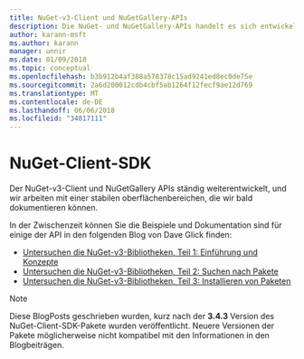 ```yaml
---
title: NuGet-v3-Client und NuGetGallery-APIs
description: Die NuGet- und NuGetGallery-APIs handelt es sich entwickelnden und noch nicht dokumentiert allerdings Beispiele stehen Dave Glick Blog.
author: karann-msft
ms.author: karann
manager: unnir
ms.date: 01/09/2018
ms.topic: conceptual
ms.openlocfilehash: b3b912b4af388a578378c15ad9241ed8ec0de75e
ms.sourcegitcommit: 2a6d200012cdb4cbf5ab1264f12fecf9ae12d769
ms.translationtype: MT
ms.contentlocale: de-DE
ms.lasthandoff: 06/06/2018
ms.locfileid: "34817111"
---
```

# <a name="nuget-client-sdk"></a>NuGet-Client-SDK

Der NuGet-v3-Client und NuGetGallery APIs ständig weiterentwickelt, und wir arbeiten mit einer stabilen oberflächenbereichen, die wir bald dokumentieren können.

In der Zwischenzeit können Sie die Beispiele und Dokumentation sind für einige der API in den folgenden Blog von Dave Glick finden:

- [Untersuchen die NuGet-v3-Bibliotheken, Teil 1: Einführung und Konzepte](http://daveaglick.com/posts/exploring-the-nuget-v3-libraries-part-1)
- [Untersuchen die NuGet-v3-Bibliotheken, Teil 2: Suchen nach Pakete](http://daveaglick.com/posts/exploring-the-nuget-v3-libraries-part-2)
- [Untersuchen die NuGet-v3-Bibliotheken, Teil 3: Installieren von Paketen](http://daveaglick.com/posts/exploring-the-nuget-v3-libraries-part-3)

> [!Note]
> Diese BlogPosts geschrieben wurden, kurz nach der **3.4.3** Version des NuGet-Client-SDK-Pakete wurden veröffentlicht.
> Neuere Versionen der Pakete möglicherweise nicht kompatibel mit den Informationen in den Blogbeiträgen.
